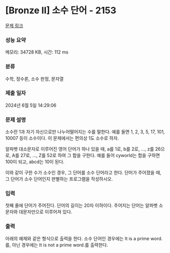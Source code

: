 # [Bronze II] 소수 단어 - 2153 

[문제 링크](https://www.acmicpc.net/problem/2153) 

### 성능 요약

메모리: 34728 KB, 시간: 112 ms

### 분류

수학, 정수론, 소수 판정, 문자열

### 제출 일자

2024년 6월 5일 14:29:06

### 문제 설명

<p>소수란 1과 자기 자신으로만 나누어떨어지는 수를 말한다. 예를 들면 1, 2, 3, 5, 17, 101, 10007 등이 소수이다. 이 문제에서는 편의상 1도 소수로 하자.</p>

<p>알파벳 대소문자로 이루어진 영어 단어가 하나 있을 때, a를 1로, b를 2로, …, z를 26으로, A를 27로, …, Z를 52로 하여 그 합을 구한다. 예를 들어 cyworld는 합을 구하면 100이 되고, abcd는 10이 된다.</p>

<p>이와 같이 구한 수가 소수인 경우, 그 단어를 소수 단어라고 한다. 단어가 주어졌을 때, 그 단어가 소수 단어인지 판별하는 프로그램을 작성하시오.</p>

### 입력 

 <p>첫째 줄에 단어가 주어진다. 단어의 길이는 20자 이하이다. 주어지는 단어는 알파벳 소문자와 대문자만으로 이루어져 있다.</p>

### 출력 

 <p>아래의 예제와 같은 형식으로 출력을 한다. 소수 단어인 경우에는 It is a prime word.를, 아닌 경우에는 It is not a prime word.를 출력한다.</p>

